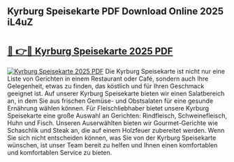 ## Kyrburg Speisekarte PDF Download Online 2025 iL4uZ

# <h2><a href="http://gc9cjk2.nevu.top/?p=Kyrburg+Speisekarte">🔗 👉🔴 Kyrburg Speisekarte 2025 PDF</a></h2>

[![Kyrburg Speisekarte 2025 PDF](https://i.imgur.com/dBaPXMq.png)](http://gc9cjk2.nevu.top/?p=Kyrburg+Speisekarte)
Die Kyrburg Speisekarte ist nicht nur eine Liste von Gerichten in einem Restaurant oder Café, sondern auch Ihre Gelegenheit, etwas zu finden, das köstlich und für Ihren Geschmack geeignet ist. Auf unserer Kyrburg Speisekarte bieten wir einen Salatbereich an, in dem Sie aus frischen Gemüse- und Obstsalaten für eine gesunde Ernährung wählen können. Für Fleischliebhaber bietet unsere Kyrburg Speisekarte eine große Auswahl an Gerichten: Rindfleisch, Schweinefleisch, Huhn und Fisch. Unseren Auserwählten bieten wir Gourmet-Gerichte wie Schaschlik und Steak an, die auf einem Holzfeuer zubereitet werden. Wenn Sie sich nicht entscheiden können, was Sie von der Kyrburg Speisekarte wünschen, ist unser Team bereit zu helfen und Ihnen einen komfortablen und komfortablen Service zu bieten.
